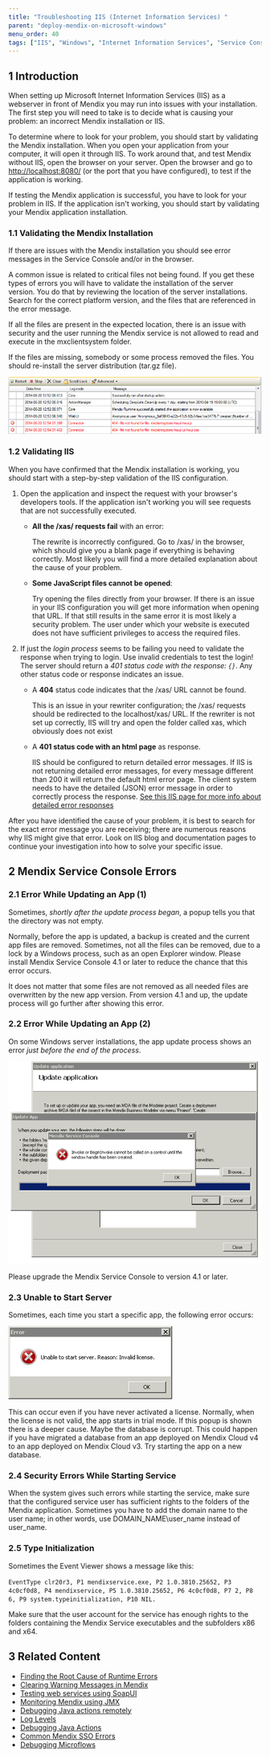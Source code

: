 ```yaml
---
title: "Troubleshooting IIS (Internet Information Services) "
parent: "deploy-mendix-on-microsoft-windows"
menu_order: 40
tags: ["IIS", "Windows", "Internet Information Services", "Service Console"]
---
```


## 1 Introduction

When setting up Microsoft Internet Information Services (IIS) as a webserver in front of Mendix you may run into issues with your installation. The first step you will need to take is to decide what is causing your problem: an incorrect Mendix installation or IIS.

To determine where to look for your problem, you should start by validating the Mendix installation. When you open your application from your computer, it will open it through IIS. To work around that, and test Mendix without IIS, open the browser on your server. Open the browser and go to [http://localhost:8080/](http://localhost:8080/) (or the port that you have configured), to test if the application is working.

If testing the Mendix application is successful, you have to look for your problem in IIS. If the application isn't working, you should start by validating your Mendix application installation.

### 1.1 Validating the Mendix Installation

If there are issues with the Mendix installation you should see error messages in the Service Console and/or in the browser.

A common issue is related to critical files not being found. If you get these types of errors you will have to validate the installation of the server version. You do that by reviewing the location of the server installations. Search for the correct platform version, and the files that are referenced in the error message.

If all the files are present in the expected location, there is an issue with security and the user running the Mendix service is not allowed to read and execute in the mxclientsystem folder.

If the files are missing, somebody or some process removed the files. You should re-install the server distribution (tar.gz file).

![](attachments/troubleshooting-iis/18580723.png)

### 1.2 Validating IIS

When you have confirmed that the Mendix installation is working, you should start with a step-by-step validation of the IIS configuration.

1. Open the application and inspect the request with your browser's developers tools. If the application isn't working you will see requests that are not successfully executed.

    *   **All the /xas/ requests fail** with an error:

        The rewrite is incorrectly configured. Go to /xas/ in the browser, which should give you a blank page if everything is behaving correctly. Most likely you will find a more detailed explanation about the cause of your problem.
  
    *   **Some JavaScript files cannot be opened**:

        Try opening the files directly from your browser. If there is an issue in your IIS configuration you will get more information when opening that URL. If that still results in the same error it is most likely a security problem. The user under which your website is executed does not have sufficient privileges to access the required files. 

2.  If just the *login process* seems to be failing you need to validate the response when trying to login. Use invalid credentials to test the login! The server should return a *401 status code with the response: `{}`*. Any other status code or response indicates an issue.

    *   A **404** status code indicates that the /xas/ URL cannot be found.
    
        This is an issue in your rewriter configuration; the /xas/ requests should be redirected to the localhost/xas/ URL. If the rewriter is not set up correctly, IIS will try and open the folder called xas, which obviously does not exist

    *   A **401 status code with an html page** as response.
    
        IIS should be configured to return detailed error messages. If IIS is not returning detailed error messages, for every message different than 200 it will return the default html error page. The client system needs to have the detailed (JSON) error message in order to correctly process the response. [See this IIS page for more info about detailed error responses](https://support.microsoft.com/en-ca/help/943891)

After you have identified the cause of your problem, it is best to search for the exact error message you are receiving; there are numerous reasons why IIS might give that error. Look on IIS blog and documentation pages to continue your investigation into how to solve your specific issue.

## 2 Mendix Service Console Errors

### 2.1 Error While Updating an App (1)

Sometimes, *shortly after the update process began*, a popup tells you that the directory was not empty.

Normally, before the app is updated, a backup is created and the current app files are removed. Sometimes, not all the files can be removed, due to a lock by a Windows process, such as an open Explorer window. Please install Mendix Service Console 4.1 or later to reduce the chance that this error occurs.

It does not matter that some files are not removed as all needed files are overwritten by the new app version. From version 4.1 and up, the update process will go further after showing this error.

### 2.2 Error While Updating an App (2)

On some Windows server installations, the app update process shows an error *just before the end of the process*.

![](attachments/troubleshooting-iis/18580725.png)

Please upgrade the Mendix Service Console to version 4.1 or later.

### 2.3 Unable to Start Server

Sometimes, each time you start a specific app, the following error occurs:

![](attachments/troubleshooting-iis/18580724.png)

This can occur even if you have never activated a license. Normally, when the license is not valid, the app starts in trial mode. If this popup is shown there is a deeper cause. Maybe the database is corrupt. This could happen if you have migrated a database from an app deployed on Mendix Cloud v4 to an app deployed on Mendix Cloud v3. Try starting the app on a new database.

### 2.4 Security Errors While Starting Service

When the system gives such errors while starting the service, make sure that the configured service user has sufficient rights to the folders of the Mendix application. Sometimes you have to add the domain name to the user name; in other words, use DOMAIN_NAME\user_name instead of user_name.

### 2.5 Type Initialization

Sometimes the Event Viewer shows a message like this:

`EventType clr20r3, P1 mendixservice.exe, P2 1.0.3810.25652, P3 4c0cf0d8, P4 mendixservice, P5 1.0.3810.25652, P6 4c0cf0d8, P7 2, P8 6, P9 system.typeinitialization, P10 NIL.`

Make sure that the user account for the service has enough rights to the folders containing the Mendix Service executables and the subfolders x86 and x64.

## 3 Related Content

*   [Finding the Root Cause of Runtime Errors](/howto/monitoring-troubleshooting/finding-the-root-cause-of-runtime-errors)
*   [Clearing Warning Messages in Mendix](/howto/monitoring-troubleshooting/clear-warning-messages)
*   [Testing web services using SoapUI](/howto/testing/testing-web-services-using-soapui)
*   [Monitoring Mendix using JMX](/howto/monitoring-troubleshooting/monitoring-mendix-using-jmx)
*   [Debugging Java actions remotely](/howto/monitoring-troubleshooting/debug-java-actions-remotely)
*   [Log Levels](/howto/monitoring-troubleshooting/log-levels)
*   [Debugging Java Actions](/howto/monitoring-troubleshooting/debug-java-actions)
*   [Common Mendix SSO Errors](/howto/monitoring-troubleshooting/handle-common-mendix-sso-errors)
*   [Debugging Microflows](/howto/monitoring-troubleshooting/debug-microflows)
